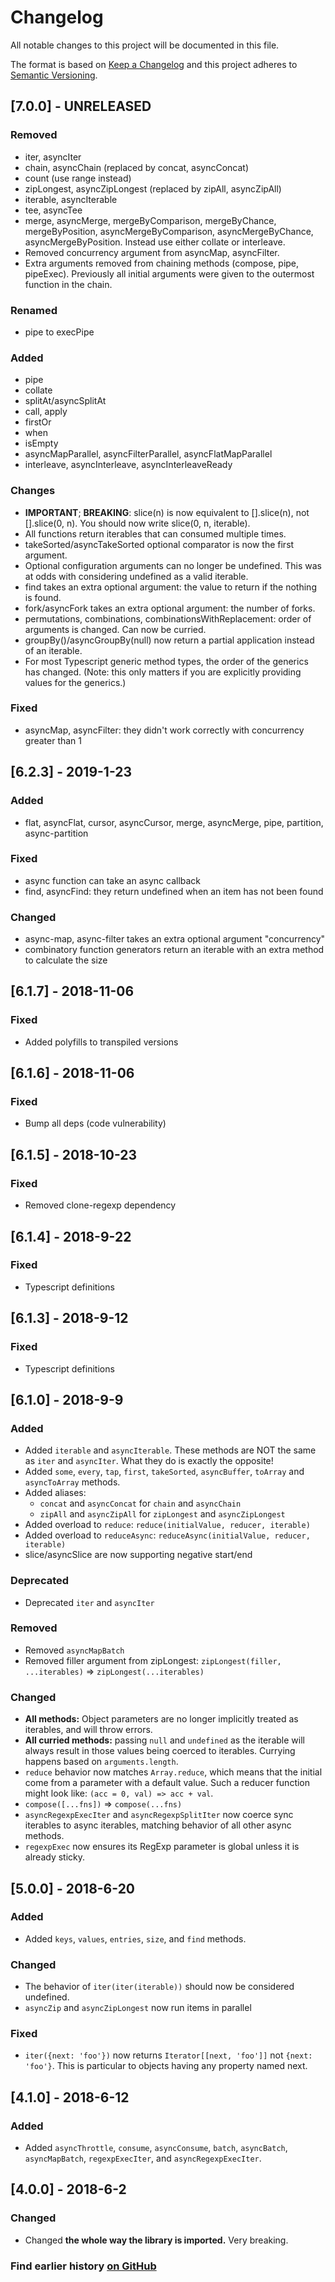 # Changelog
All notable changes to this project will be documented in this file.

The format is based on [Keep a Changelog](http://keepachangelog.com/en/1.0.0/)
and this project adheres to [Semantic Versioning](http://semver.org/spec/v2.0.0.html).

## [7.0.0] - UNRELEASED
### Removed
 - iter, asyncIter
 - chain, asyncChain (replaced by concat, asyncConcat)
 - count (use range instead)
 - zipLongest, asyncZipLongest (replaced by zipAll, asyncZipAll)
 - iterable, asyncIterable
 - tee, asyncTee
 - merge, asyncMerge, mergeByComparison, mergeByChance, mergeByPosition, asyncMergeByComparison, asyncMergeByChance, asyncMergeByPosition. Instead use either collate or interleave.
 - Removed concurrency argument from asyncMap, asyncFilter.
 - Extra arguments removed from chaining methods (compose, pipe, pipeExec). Previously all initial arguments were given to the outermost function in the chain.

### Renamed
 - pipe to execPipe

### Added
 - pipe
 - collate
 - splitAt/asyncSplitAt
 - call, apply
 - firstOr
 - when
 - isEmpty
 - asyncMapParallel, asyncFilterParallel, asyncFlatMapParallel
 - interleave, asyncInterleave, asyncInterleaveReady

### Changes
 - **IMPORTANT**; **BREAKING**: slice(n) is now equivalent to [].slice(n), not [].slice(0, n). You should now write slice(0, n, iterable).
 - All functions return iterables that can consumed multiple times.
 - takeSorted/asyncTakeSorted optional comparator is now the first argument.
 - Optional configuration arguments can no longer be undefined. This was at odds with considering undefined as a valid iterable.
 - find takes an extra optional argument: the value to return if the nothing is found.
 - fork/asyncFork takes an extra optional argument: the number of forks.
 - permutations, combinations, combinationsWithReplacement: order of arguments is changed. Can now be curried.
 - groupBy()/asyncGroupBy(null) now return a partial application instead of an iterable.
 - For most Typescript generic method types, the order of the generics has changed. (Note: this only matters if you are explicitly providing values for the generics.)

### Fixed
 - asyncMap, asyncFilter: they didn't work correctly with concurrency greater than 1

## [6.2.3] - 2019-1-23
### Added
 -  flat, asyncFlat, cursor, asyncCursor, merge, asyncMerge, pipe, partition, async-partition

### Fixed
 -  async function can take an async callback
 -  find, asyncFind: they return undefined when an item has not been found

### Changed
 -  async-map, async-filter takes an extra optional argument "concurrency"
 -  combinatory function generators return an iterable with an extra method to calculate the size

## [6.1.7] - 2018-11-06
### Fixed
 -  Added polyfills to transpiled versions

## [6.1.6] - 2018-11-06
### Fixed
 -  Bump all deps (code vulnerability)

## [6.1.5] - 2018-10-23
### Fixed
 -  Removed clone-regexp dependency

## [6.1.4] - 2018-9-22
### Fixed
 -  Typescript definitions

## [6.1.3] - 2018-9-12
### Fixed
 -  Typescript definitions


## [6.1.0] - 2018-9-9
### Added
 -  Added `iterable` and `asyncIterable`. These methods are NOT the same as `iter` and `asyncIter`. What they do is exactly the opposite!
 -  Added `some`, `every`, `tap`, `first`, `takeSorted`, `asyncBuffer`, `toArray` and `asyncToArray` methods.
 -  Added aliases:
 	-  `concat` and `asyncConcat` for `chain` and `asyncChain`
 	-  `zipAll` and `asyncZipAll` for `zipLongest` and `asyncZipLongest`
 -  Added overload to `reduce`: `reduce(initialValue, reducer, iterable)`
 -  Added overload to `reduceAsync`: `reduceAsync(initialValue, reducer, iterable)`
 - slice/asyncSlice are now supporting negative start/end

### Deprecated
 -  Deprecated `iter` and `asyncIter`

### Removed
 -  Removed `asyncMapBatch`
 -  Removed filler argument from zipLongest: `zipLongest(filler, ...iterables)` => `zipLongest(...iterables)`

### Changed
 -  **All methods:** Object parameters are no longer implicitly treated as iterables, and will throw errors.
 -  **All curried methods:** passing `null` and `undefined` as the iterable will always result in those values being coerced to iterables. Currying happens based on `arguments.length`.
 -  `reduce` behavior now matches `Array.reduce`, which means that the initial come from a parameter with a default value. Such a reducer function might look like: `(acc = 0, val) => acc + val`.
 -  `compose([...fns])` => `compose(...fns)`
 -  `asyncRegexpExecIter` and `asyncRegexpSplitIter` now coerce sync iterables to async iterables, matching behavior of all other async methods.
 -  `regexpExec` now ensures its RegExp parameter is global unless it is already sticky.



## [5.0.0] - 2018-6-20
### Added
 -  Added `keys`, `values`, `entries`, `size`, and `find` methods.

### Changed
 -  The behavior of `iter(iter(iterable))` should now be considered undefined.
 -  `asyncZip` and `asyncZipLongest` now run items in parallel

### Fixed
 -  `iter({next: 'foo'})` now returns `Iterator[[next, 'foo']]` not `{next: 'foo'}`. This is particular to objects having any property named next.



## [4.1.0] - 2018-6-12
### Added
 - Added `asyncThrottle`, `consume`, `asyncConsume`, `batch`, `asyncBatch`, `asyncMapBatch`, `regexpExecIter`, and `asyncRegexpExecIter`.



## [4.0.0] - 2018-6-2
### Changed
 -  Changed **the whole way the library is imported.** Very breaking.



### Find earlier history [on GitHub](https://github.com/sithmel/iter-tools/commits/master?before=3c215852eae92417f3ea28ac2abfe56f1cea83fa+35)
